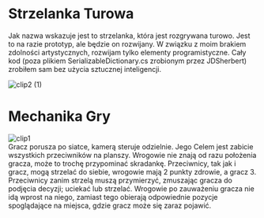 # Strzelanka Turowa
Jak nazwa wskazuje jest to strzelanka, która jest rozgrywana turowo. Jest to na razie prototyp, ale będzie on rozwijany. W związku z moim brakiem zdolności artystycznych, rozwijam tylko elementy programistyczne. Cały kod (poza plikiem SerializableDictionary.cs zrobionym przez JDSherbert) zrobiłem sam bez użycia sztucznej inteligencji.

![clip2 (1)](https://github.com/user-attachments/assets/cd24bebc-e20a-4da8-990b-81e726c19200) <br>
# Mechanika Gry
![clip1](https://github.com/user-attachments/assets/aa1ba655-f3bc-4e48-8c0c-eaee4e8e0aca) <br>
Gracz porusza po siatce, kamerą steruje odzielnie. Jego Celem jest zabicie wszystkich przeciwników na planszy. Wrogowie nie znają od razu położenia gracza, może to trochę przypominać skradankę. Przeciwnicy, tak jak i gracz, mogą strzelać do siebie, wrogowie mają 2 punkty zdrowie, a gracz 3. Przeciwnicy zanim strzelą muszą przymierzyć, zmuszając gracza do podjęcia decyzji; uciekać lub strzelać. Wrogowie po zauważeniu gracza nie idą wprost na niego, zamiast tego obierają odpowiednie pozycje spoglądające na miejsca, gdzie gracz może się zaraz pojawić.
